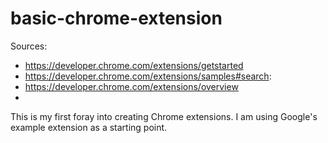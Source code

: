 # basic-chrome-extension

Sources:
 - https://developer.chrome.com/extensions/getstarted
 - https://developer.chrome.com/extensions/samples#search:
 - https://developer.chrome.com/extensions/overview
 - 

This is my first foray into creating Chrome extensions. I am using Google's example extension as a starting point.
